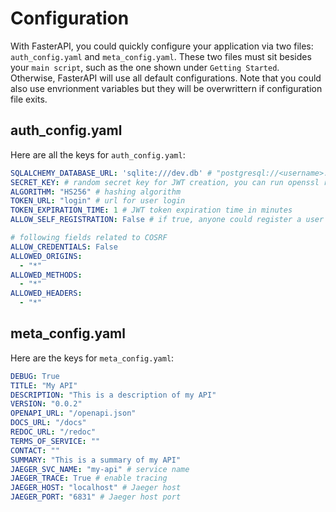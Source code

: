 # Configuration

With FasterAPI, you could quickly configure your application via two files: `auth_config.yaml` and `meta_config.yaml`. These two files must sit besides your `main script`, such as the one shown under `Getting Started`. Otherwise, FasterAPI will use all default configurations. Note that you could also use envrionment variables but they will be overwrittern if configuration file exits.

## auth_config.yaml

Here are all the keys for `auth_config.yaml`:

```yaml
SQLALCHEMY_DATABASE_URL: 'sqlite:///dev.db' # "postgresql://<username>:<password>@HOST:PORT/test"
SECRET_KEY: # random secret key for JWT creation, you can run openssl rand 32
ALGORITHM: "HS256" # hashing algorithm
TOKEN_URL: "login" # url for user login
TOKEN_EXPIRATION_TIME: 1 # JWT token expiration time in minutes
ALLOW_SELF_REGISTRATION: False # if true, anyone could register a user without autehntication, otherwise only superuser can do so.

# following fields related to COSRF
ALLOW_CREDENTIALS: False
ALLOWED_ORIGINS:
  - "*"
ALLOWED_METHODS:
  - "*"
ALLOWED_HEADERS:
  - "*"
```

## meta_config.yaml

Here are the keys for `meta_config.yaml`:

```yaml
DEBUG: True
TITLE: "My API"
DESCRIPTION: "This is a description of my API"
VERSION: "0.0.2"
OPENAPI_URL: "/openapi.json"
DOCS_URL: "/docs"
REDOC_URL: "/redoc"
TERMS_OF_SERVICE: ""
CONTACT: ""
SUMMARY: "This is a summary of my API"
JAEGER_SVC_NAME: "my-api" # service name
JAEGER_TRACE: True # enable tracing
JAEGER_HOST: "localhost" # Jaeger host
JAEGER_PORT: "6831" # Jaeger host port
```
